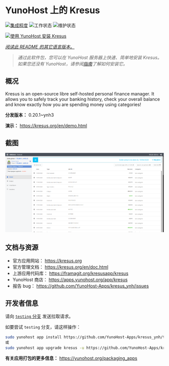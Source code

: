 <!--
注意：此 README 由 <https://github.com/YunoHost/apps/tree/master/tools/readme_generator> 自动生成
请勿手动编辑。
-->

# YunoHost 上的 Kresus

[![集成程度](https://dash.yunohost.org/integration/kresus.svg)](https://dash.yunohost.org/appci/app/kresus) ![工作状态](https://ci-apps.yunohost.org/ci/badges/kresus.status.svg) ![维护状态](https://ci-apps.yunohost.org/ci/badges/kresus.maintain.svg)

[![使用 YunoHost 安装 Kresus](https://install-app.yunohost.org/install-with-yunohost.svg)](https://install-app.yunohost.org/?app=kresus)

*[阅读此 README 的其它语言版本。](./ALL_README.md)*

> *通过此软件包，您可以在 YunoHost 服务器上快速、简单地安装 Kresus。*  
> *如果您还没有 YunoHost，请参阅[指南](https://yunohost.org/install)了解如何安装它。*

## 概况

Kresus is an open-source libre self-hosted personal finance manager. It allows you to safely track your banking history, check your overall balance and know exactly how you are spending money using categories!


**分发版本：** 0.20.1~ynh3

**演示：** <https://kresus.org/en/demo.html>

## 截图

![Kresus 的截图](./doc/screenshots/screenshot.png)

## 文档与资源

- 官方应用网站： <https://kresus.org>
- 官方管理文档： <https://kresus.org/en/doc.html>
- 上游应用代码库： <https://framagit.org/kresusapp/kresus>
- YunoHost 商店： <https://apps.yunohost.org/app/kresus>
- 报告 bug： <https://github.com/YunoHost-Apps/kresus_ynh/issues>

## 开发者信息

请向 [`testing` 分支](https://github.com/YunoHost-Apps/kresus_ynh/tree/testing) 发送拉取请求。

如要尝试 `testing` 分支，请这样操作：

```bash
sudo yunohost app install https://github.com/YunoHost-Apps/kresus_ynh/tree/testing --debug
或
sudo yunohost app upgrade kresus -u https://github.com/YunoHost-Apps/kresus_ynh/tree/testing --debug
```

**有关应用打包的更多信息：** <https://yunohost.org/packaging_apps>
